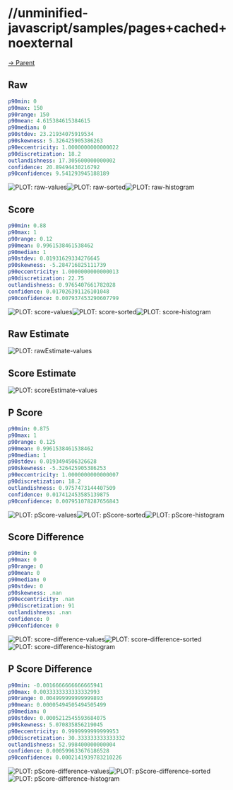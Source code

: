 
# //unminified-javascript/samples/pages+cached+noexternal

[→ Parent](../..)


## Raw


```yaml
p90min: 0
p90max: 150
p90range: 150
p90mean: 4.615384615384615
p90median: 0
p90stdev: 23.21934075919534
p90skewness: 5.326425905386263
p90eccentricity: 1.0000000000000022
p90discretization: 18.2
outlandishness: 17.305600000000002
confidence: 20.89494430216792
p90confidence: 9.541293945188189

```

![PLOT: raw-values](./raw/values.svg)![PLOT: raw-sorted](./raw/sorted.svg)![PLOT: raw-histogram](./raw/histogram.svg)
## Score


```yaml
p90min: 0.88
p90max: 1
p90range: 0.12
p90mean: 0.9961538461538462
p90median: 1
p90stdev: 0.01931629334276645
p90skewness: -5.284716825111739
p90eccentricity: 1.0000000000000013
p90discretization: 22.75
outlandishness: 0.9765407661782028
confidence: 0.017026391126101048
p90confidence: 0.007937453290607799

```

![PLOT: score-values](./score/values.svg)![PLOT: score-sorted](./score/sorted.svg)![PLOT: score-histogram](./score/histogram.svg)
## Raw Estimate

![PLOT: rawEstimate-values](./rawEstimate/values.svg)
## Score Estimate

![PLOT: scoreEstimate-values](./scoreEstimate/values.svg)
## P Score


```yaml
p90min: 0.875
p90max: 1
p90range: 0.125
p90mean: 0.9961538461538462
p90median: 1
p90stdev: 0.0193494506326628
p90skewness: -5.326425905386253
p90eccentricity: 1.0000000000000007
p90discretization: 18.2
outlandishness: 0.9757473144407509
confidence: 0.017412453585139875
p90confidence: 0.007951078287656843

```

![PLOT: pScore-values](./pScore/values.svg)![PLOT: pScore-sorted](./pScore/sorted.svg)![PLOT: pScore-histogram](./pScore/histogram.svg)
## Score Difference


```yaml
p90min: 0
p90max: 0
p90range: 0
p90mean: 0
p90median: 0
p90stdev: 0
p90skewness: .nan
p90eccentricity: .nan
p90discretization: 91
outlandishness: .nan
confidence: 0
p90confidence: 0

```

![PLOT: score-difference-values](./score-difference/values.svg)![PLOT: score-difference-sorted](./score-difference/sorted.svg)![PLOT: score-difference-histogram](./score-difference/histogram.svg)
## P Score Difference


```yaml
p90min: -0.0016666666666665941
p90max: 0.0033333333333332993
p90range: 0.004999999999999893
p90mean: 0.00005494505494505499
p90median: 0
p90stdev: 0.0005212545593684075
p90skewness: 5.070835856219045
p90eccentricity: 0.9999999999999953
p90discretization: 30.333333333333332
outlandishness: 52.998400000000004
confidence: 0.000599633676186528
p90confidence: 0.0002141939783210226

```

![PLOT: pScore-difference-values](./pScore-difference/values.svg)![PLOT: pScore-difference-sorted](./pScore-difference/sorted.svg)![PLOT: pScore-difference-histogram](./pScore-difference/histogram.svg)